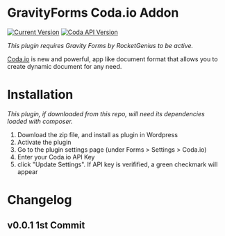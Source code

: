 # GravityForms Coda.io Addon
[![Current Version](https://img.shields.io/github/release/danielstieber/codaphp.svg?style=flat-square)](https://github.com/mohamedhamad/gf-coda-addon/releases)
[![Coda API Version](https://img.shields.io/badge/Coda_API_version-0.1.1--beta-orange.svg?style=flat-square)](https://coda.io/developers/apis/v1beta1)

*This plugin requires Gravity Forms by RocketGenius to be active.*

[Coda.io](https://coda.io) is new and powerful, app like document format that allows you to create dynamic document for any need. 

# Installation
*This plugin, if downloaded from this repo, will need its dependencies loaded with composer.*

1. Download the zip file, and install as plugin in Wordpress
2. Activate the plugin
3. Go to the plugin settings page (under Forms > Settings > Coda.io)
4. Enter your Coda.io API Key
5. click "Update Settings". If API key is verifified, a green checkmark will appear

# Changelog
## v0.0.1 1st Commit